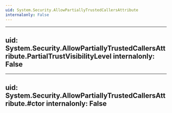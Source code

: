 ```yaml
---
uid: System.Security.AllowPartiallyTrustedCallersAttribute
internalonly: False
---
```


---
uid: System.Security.AllowPartiallyTrustedCallersAttribute.PartialTrustVisibilityLevel
internalonly: False
---

---
uid: System.Security.AllowPartiallyTrustedCallersAttribute.#ctor
internalonly: False
---
